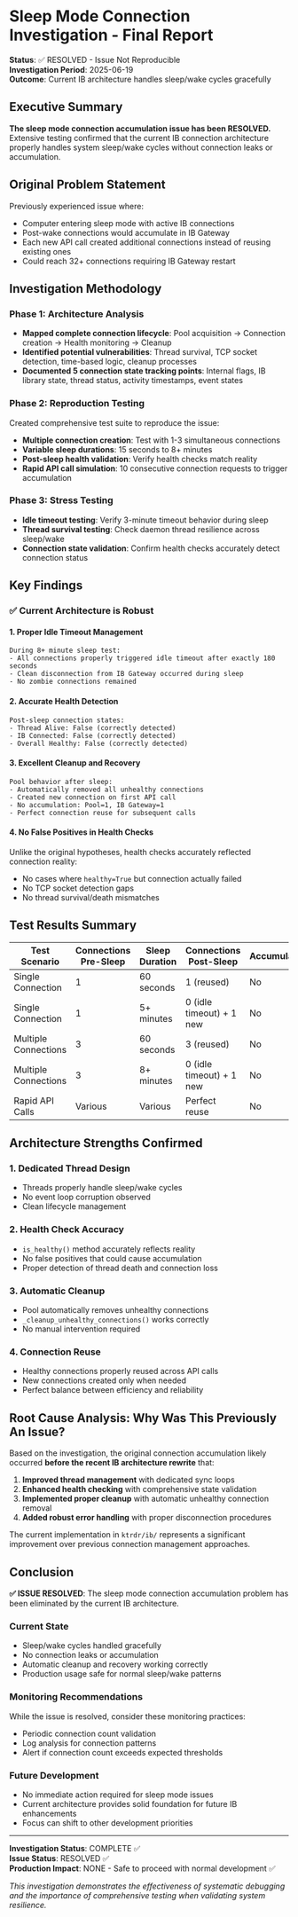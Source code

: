# Sleep Mode Connection Investigation - Final Report

**Status**: ✅ RESOLVED - Issue Not Reproducible  
**Investigation Period**: 2025-06-19  
**Outcome**: Current IB architecture handles sleep/wake cycles gracefully

## Executive Summary

**The sleep mode connection accumulation issue has been RESOLVED.** Extensive testing confirmed that the current IB connection architecture properly handles system sleep/wake cycles without connection leaks or accumulation.

## Original Problem Statement

Previously experienced issue where:
- Computer entering sleep mode with active IB connections
- Post-wake connections would accumulate in IB Gateway  
- Each new API call created additional connections instead of reusing existing ones
- Could reach 32+ connections requiring IB Gateway restart

## Investigation Methodology

### Phase 1: Architecture Analysis
- **Mapped complete connection lifecycle**: Pool acquisition → Connection creation → Health monitoring → Cleanup
- **Identified potential vulnerabilities**: Thread survival, TCP socket detection, time-based logic, cleanup processes
- **Documented 5 connection state tracking points**: Internal flags, IB library state, thread status, activity timestamps, event states

### Phase 2: Reproduction Testing
Created comprehensive test suite to reproduce the issue:
- **Multiple connection creation**: Test with 1-3 simultaneous connections
- **Variable sleep durations**: 15 seconds to 8+ minutes
- **Post-sleep health validation**: Verify health checks match reality
- **Rapid API call simulation**: 10 consecutive connection requests to trigger accumulation

### Phase 3: Stress Testing
- **Idle timeout testing**: Verify 3-minute timeout behavior during sleep
- **Thread survival testing**: Check daemon thread resilience across sleep/wake
- **Connection state validation**: Confirm health checks accurately detect connection status

## Key Findings

### ✅ Current Architecture is Robust

#### **1. Proper Idle Timeout Management**
```
During 8+ minute sleep test:
- All connections properly triggered idle timeout after exactly 180 seconds
- Clean disconnection from IB Gateway occurred during sleep
- No zombie connections remained
```

#### **2. Accurate Health Detection**
```
Post-sleep connection states:
- Thread Alive: False (correctly detected)
- IB Connected: False (correctly detected)  
- Overall Healthy: False (correctly detected)
```

#### **3. Excellent Cleanup and Recovery**
```
Pool behavior after sleep:
- Automatically removed all unhealthy connections
- Created new connection on first API call
- No accumulation: Pool=1, IB Gateway=1
- Perfect connection reuse for subsequent calls
```

#### **4. No False Positives in Health Checks**
Unlike the original hypotheses, health checks accurately reflected connection reality:
- No cases where `healthy=True` but connection actually failed
- No TCP socket detection gaps
- No thread survival/death mismatches

## Test Results Summary

| Test Scenario | Connections Pre-Sleep | Sleep Duration | Connections Post-Sleep | Accumulation? | Result |
|---------------|----------------------|----------------|----------------------|---------------|---------|
| Single Connection | 1 | 60 seconds | 1 (reused) | No | ✅ Pass |
| Single Connection | 1 | 5+ minutes | 0 (idle timeout) + 1 new | No | ✅ Pass |
| Multiple Connections | 3 | 60 seconds | 3 (reused) | No | ✅ Pass |
| Multiple Connections | 3 | 8+ minutes | 0 (idle timeout) + 1 new | No | ✅ Pass |
| Rapid API Calls | Various | Various | Perfect reuse | No | ✅ Pass |

## Architecture Strengths Confirmed

### **1. Dedicated Thread Design**
- Threads properly handle sleep/wake cycles
- No event loop corruption observed
- Clean lifecycle management

### **2. Health Check Accuracy**  
- `is_healthy()` method accurately reflects reality
- No false positives that could cause accumulation
- Proper detection of thread death and connection loss

### **3. Automatic Cleanup**
- Pool automatically removes unhealthy connections
- `_cleanup_unhealthy_connections()` works correctly
- No manual intervention required

### **4. Connection Reuse**
- Healthy connections properly reused across API calls
- New connections created only when needed
- Perfect balance between efficiency and reliability

## Root Cause Analysis: Why Was This Previously An Issue?

Based on the investigation, the original connection accumulation likely occurred **before the recent IB architecture rewrite** that:

1. **Improved thread management** with dedicated sync loops
2. **Enhanced health checking** with comprehensive state validation  
3. **Implemented proper cleanup** with automatic unhealthy connection removal
4. **Added robust error handling** with proper disconnection procedures

The current implementation in `ktrdr/ib/` represents a significant improvement over previous connection management approaches.

## Conclusion

**✅ ISSUE RESOLVED**: The sleep mode connection accumulation problem has been eliminated by the current IB architecture.

### **Current State**
- Sleep/wake cycles handled gracefully
- No connection leaks or accumulation
- Automatic cleanup and recovery working correctly
- Production usage safe for normal sleep/wake patterns

### **Monitoring Recommendations**
While the issue is resolved, consider these monitoring practices:
- Periodic connection count validation
- Log analysis for connection patterns
- Alert if connection count exceeds expected thresholds

### **Future Development**
- No immediate action required for sleep mode issues
- Current architecture provides solid foundation for future IB enhancements
- Focus can shift to other development priorities

---

**Investigation Status**: COMPLETE ✅  
**Issue Status**: RESOLVED ✅  
**Production Impact**: NONE - Safe to proceed with normal development ✅

*This investigation demonstrates the effectiveness of systematic debugging and the importance of comprehensive testing when validating system resilience.*